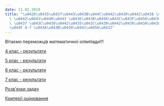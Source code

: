 ```yaml
---
date: 11.02.2019
title: "\u0420\u0435\u0437\u0443\u043B\u044C\u0442\u0430\u0442\u0438 \u0406\u0406\
  \ \u0442\u0443\u0440\u0443 \u043E\u043B\u0456\u043C\u043F\u0456\u0430\u0434\u0438\
  \ \u0437 \u043C\u0430\u0442\u0435\u043C\u0430\u0442\u0438\u043A\u0438 \u0434\u043B\
  \u044F 4-7 \u043A\u043B\u0430\u0441\u0456\u0432"
---
```

Вітаємо переможців математичної олімпіади!!!

[4 клас - результати](/files/результати-іі-туру-о-остаточно_4-клас_2тур_19р.jpg "остаточно_4 клас_2тур_19р.jpg")

[5 клас - результати](/files/результати-іі-туру-о-остаточно_5-клас_2тур_19р.jpg "остаточно_5 клас_2тур_19р.jpg")

[6 клас - результати](/files/результати-іі-туру-о-остаточно_6-клас_2тур_19р.jpg "остаточно_6 клас_2тур_19р.jpg")

[7 клас - результати](/files/результати-іі-туру-о-остаточно_7-клас_2тур_19р.jpg "остаточно_7 клас_2тур_19р.jpg")

[Розв'язки задач](/files/результати-іі-туру-о-олімп-4-7класи_2019-лютий-_розв.pdf "Олімп 4-7класи_2019(лютий)_розв.pdf")

[Критерії оцінювання](/files/результати-іі-туру-о-критерії-ii-тур-4-7-лютий.pdf "критерії II тур 4-7(лютий).pdf")